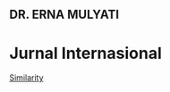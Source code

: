 ## DR. ERNA MULYATI

# Jurnal Internasional
[Similarity](./Jurnal%20Internasional/similarity%20uncertain_supply_chain_management.pdf)